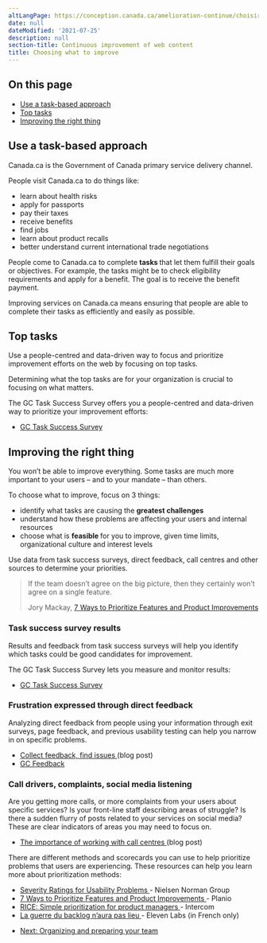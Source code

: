 ```yaml
---
altLangPage: https://conception.canada.ca/amelioration-continue/choisir.html
date: null
dateModified: '2021-07-25'
description: null
section-title: Continuous improvement of web content
title: Choosing what to improve
---
```



<section>
 <h2>
  On this page
 </h2>
 <ul>
  <li>
   <a href="#why">
    Use a task-based approach
   </a>
  </li>
  <li>
   <a href="#top">
    Top tasks
   </a>
  </li>
  <li>
   <a href="#choose">
    Improving the right thing
   </a>
  </li>
 </ul>
</section>

<h2 id="why">
 Use a task-based approach
</h2>

<p>
 Canada.ca is the Government of Canada primary service delivery channel.
</p>

<p>
 People visit Canada.ca to do things like:
</p>

<ul>
 <li>
  learn about health risks
 </li>
 <li>
  apply for passports
 </li>
 <li>
  pay their taxes
 </li>
 <li>
  receive benefits
 </li>
 <li>
  find jobs
 </li>
 <li>
  learn about product recalls
 </li>
 <li>
  better understand current international trade negotiations
 </li>
</ul>

<p>
 People come to Canada.ca to complete
 <strong>
  tasks
 </strong>
 that let them fulfill their goals or objectives. For example, the tasks might be to check eligibility requirements and apply for a benefit. The goal is to receive the benefit payment.
</p>

<p>
 Improving services on Canada.ca means ensuring that people are able to complete their tasks as efficiently and easily as possible.
</p>

<h2 id="top">
 Top tasks
</h2>

<p>
 Use a people-centred and data-driven way to focus and prioritize improvement efforts on the web by focusing on top tasks.
</p>

<p>
 Determining what the top tasks are for your organization is crucial to focusing on what matters.
</p>

<p>
 The GC Task Success Survey offers you a people-centred and data-driven way to prioritize your improvement efforts:
</p>

<ul>
 <li>
  <a href="../survey/index.html">
   GC Task Success Survey
  </a>
 </li>
</ul>

<h2 id="choose">
 Improving the right thing
</h2>

<p>
 You won’t be able to improve everything. Some tasks are much more important to your users – and to your mandate – than others.
</p>

<p>
 To choose what to improve, focus on 3 things:
</p>

<ul>
 <li>
  identify what tasks are causing the
  <strong>
   greatest challenges
  </strong>
 </li>
 <li>
  understand how these problems are affecting your users and internal resources
 </li>
 <li>
  choose what is
  <strong>
   feasible
  </strong>
  for you to improve, given time limits, organizational culture and interest levels
 </li>
</ul>

<p>
 Use data from task success surveys, direct feedback, call centres and other sources to determine your priorities.
</p>

<blockquote>
 <p>
  If the team doesn’t agree on the big picture, then they certainly won’t agree on a single feature.
 </p>
 <p class="small">
  Jory Mackay,
  <a href="https://plan.io/blog/feature-prioritization/">
   7 Ways to Prioritize Features and Product Improvements
  </a>
 </p>
</blockquote>

<h3>
 Task success survey results
</h3>

<p>
 Results and feedback from task success surveys will help you identify which tasks could be good candidates for improvement.
</p>

<p>
 The GC Task Success Survey lets you measure and monitor results:
</p>

<ul>
 <li>
  <a href="../survey/index.html">
   GC Task Success Survey
  </a>
 </li>
</ul>

<h3>
 Frustration expressed through direct feedback
</h3>

<p>
 Analyzing  direct feedback from people using your information through exit surveys, page feedback, and previous usability testing can help you narrow in on specific problems.
</p>

<ul>
 <li>
  <a href="https://blog.canada.ca/2020/10/09/collect-feedback">
   Collect feedback, find issues
  </a>
  (blog post)
 </li>
 <li>
  <a href="../feedback/index.html">
   GC Feedback
  </a>
 </li>
</ul>

<h3>
 Call drivers, complaints, social media listening
</h3>

<p>
 Are you getting more calls, or more complaints from your users about specific services? Is your front-line staff describing areas of struggle? Is there a sudden flurry of posts related to your services on social media? These are clear indicators of areas you may need to focus on.
</p>

<ul>
 <li>
  <a href="https://blog.canada.ca/2021/03/01/work-with-call-centres">
   The importance of working with call centres
  </a>
  (blog post)
 </li>
</ul>

<p>
 There are different methods and scorecards you can use to help prioritize problems that users are experiencing. These resources can help you learn more about prioritization methods:
</p>

<ul>
 <li>
  <a href="https://www.nngroup.com/articles/how-to-rate-the-severity-of-usability-problems/">
   Severity Ratings for Usability Problems
  </a>
  - Nielsen Norman Group
 </li>
 <li>
  <a href="https://plan.io/blog/feature-prioritization/">
   7 Ways to Prioritize Features and Product Improvements
  </a>
  - Planio
 </li>
 <li>
  <a href="https://www.intercom.com/blog/rice-simple-prioritization-for-product-managers/">
   RICE: Simple prioritization for product managers
  </a>
  - Intercom
 </li>
 <li>
  <a href="https://blog.eleven-labs.com/fr/la-guerre-du-backlog-n-aura-pas-lieu-part-II/">
   La guerre du backlog n’aura pas lieu
  </a>
  - Eleven Labs (in French only)
 </li>
</ul>

<nav class="mrgn-bttm-lg" role="navigation">
 <ul class="pager">
  <li class="next">
   <a href="./team.html" rel="next">
    Next: Organizing and preparing your team
   </a>
  </li>
 </ul>
</nav>
